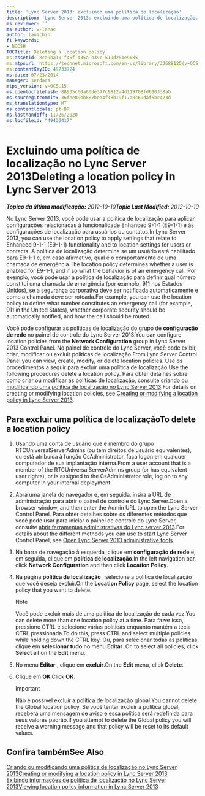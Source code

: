 ```yaml
---
title: 'Lync Server 2013: excluindo uma política de localização'
description: 'Lync Server 2013: excluindo uma política de localização.'
ms.reviewer: ''
ms.author: v-lanac
author: lanachin
f1.keywords:
- NOCSH
TOCTitle: Deleting a location policy
ms:assetid: 8ca9ba10-f45f-435a-b39c-519d251e9085
ms:mtpsurl: https://technet.microsoft.com/en-us/library/JJ688125(v=OCS.15)
ms:contentKeyID: 49733724
ms.date: 07/23/2014
manager: serdars
mtps_version: v=OCS.15
ms.openlocfilehash: 88935c00a60de377c9812a4d119708fd610338ab
ms.sourcegitcommit: 36fee89bb887bea4f18b19f17a8c69daf5bc423d
ms.translationtype: MT
ms.contentlocale: pt-BR
ms.lasthandoff: 11/26/2020
ms.locfileid: "49430417"
---
```

# <a name="deleting-a-location-policy-in-lync-server-2013"></a><span data-ttu-id="b2084-103">Excluindo uma política de localização no Lync Server 2013</span><span class="sxs-lookup"><span data-stu-id="b2084-103">Deleting a location policy in Lync Server 2013</span></span>

<div data-xmlns="http://www.w3.org/1999/xhtml">

<div class="topic" data-xmlns="http://www.w3.org/1999/xhtml" data-msxsl="urn:schemas-microsoft-com:xslt" data-cs="https://msdn.microsoft.com/">

<div data-asp="https://msdn2.microsoft.com/asp">



</div>

<div id="mainSection">

<div id="mainBody"><span data-ttu-id="b2084-104">

<span> </span></span><span class="sxs-lookup"><span data-stu-id="b2084-104">

<span> </span></span></span>

<span data-ttu-id="b2084-105">_**Tópico da última modificação:** 2012-10-10_</span><span class="sxs-lookup"><span data-stu-id="b2084-105">_**Topic Last Modified:** 2012-10-10_</span></span>

<span data-ttu-id="b2084-106">No Lync Server 2013, você pode usar a política de localização para aplicar configurações relacionadas à funcionalidade Enhanced 9-1-1 (E9-1-1) e às configurações de localização para usuários ou contatos.</span><span class="sxs-lookup"><span data-stu-id="b2084-106">In Lync Server 2013, you can use the location policy to apply settings that relate to Enhanced 9-1-1 (E9-1-1) functionality and to location settings for users or contacts.</span></span> <span data-ttu-id="b2084-107">A política de localização determina se um usuário está habilitado para E9-1-1 e, em caso afirmativo, qual é o comportamento de uma chamada de emergência.</span><span class="sxs-lookup"><span data-stu-id="b2084-107">The location policy determines whether a user is enabled for E9-1-1, and if so what the behavior is of an emergency call.</span></span> <span data-ttu-id="b2084-108">Por exemplo, você pode usar a política de localização para definir qual número constitui uma chamada de emergência (por exemplo, 911 nos Estados Unidos), se a segurança corporativa deve ser notificada automaticamente e como a chamada deve ser roteada.</span><span class="sxs-lookup"><span data-stu-id="b2084-108">For example, you can use the location policy to define what number constitutes an emergency call (for example, 911 in the United States), whether corporate security should be automatically notified, and how the call should be routed.</span></span>

<span data-ttu-id="b2084-109">Você pode configurar as políticas de localização do grupo de **configuração de rede** no painel de controle do Lync Server 2013.</span><span class="sxs-lookup"><span data-stu-id="b2084-109">You can configure location policies from the **Network Configuration** group in Lync Server 2013 Control Panel.</span></span> <span data-ttu-id="b2084-110">No painel de controle do Lync Server, você pode exibir, criar, modificar ou excluir políticas de localização.</span><span class="sxs-lookup"><span data-stu-id="b2084-110">From Lync Server Control Panel you can view, create, modify, or delete location policies.</span></span> <span data-ttu-id="b2084-111">Use os procedimentos a seguir para excluir uma política de localização.</span><span class="sxs-lookup"><span data-stu-id="b2084-111">Use the following procedures delete a location policy.</span></span> <span data-ttu-id="b2084-112">Para obter detalhes sobre como criar ou modificar as políticas de localização, consulte [criando ou modificando uma política de localização no Lync Server 2013](lync-server-2013-creating-or-modifying-a-location-policy.md).</span><span class="sxs-lookup"><span data-stu-id="b2084-112">For details on creating or modifying location policies, see [Creating or modifying a location policy in Lync Server 2013](lync-server-2013-creating-or-modifying-a-location-policy.md).</span></span>

<div>

## <a name="to-delete-a-location-policy"></a><span data-ttu-id="b2084-113">Para excluir uma política de localização</span><span class="sxs-lookup"><span data-stu-id="b2084-113">To delete a location policy</span></span>

1.  <span data-ttu-id="b2084-114">Usando uma conta de usuário que é membro do grupo RTCUniversalServerAdmins (ou tem direitos de usuário equivalentes), ou está atribuída à função CsAdministrator, faça logon em qualquer computador de sua implantação interna.</span><span class="sxs-lookup"><span data-stu-id="b2084-114">From a user account that is a member of the RTCUniversalServerAdmins group (or has equivalent user rights), or is assigned to the CsAdministrator role, log on to any computer in your internal deployment.</span></span>

2.  <span data-ttu-id="b2084-115">Abra uma janela do navegador e, em seguida, insira a URL de administração para abrir o painel de controle do Lync Server.</span><span class="sxs-lookup"><span data-stu-id="b2084-115">Open a browser window, and then enter the Admin URL to open the Lync Server Control Panel.</span></span> <span data-ttu-id="b2084-116">Para obter detalhes sobre os diferentes métodos que você pode usar para iniciar o painel de controle do Lync Server, consulte [abrir ferramentas administrativas do Lync server 2013](lync-server-2013-open-lync-server-administrative-tools.md).</span><span class="sxs-lookup"><span data-stu-id="b2084-116">For details about the different methods you can use to start Lync Server Control Panel, see [Open Lync Server 2013 administrative tools](lync-server-2013-open-lync-server-administrative-tools.md).</span></span>

3.  <span data-ttu-id="b2084-117">Na barra de navegação à esquerda, clique em **configuração de rede** e, em seguida, clique em **política de localização**.</span><span class="sxs-lookup"><span data-stu-id="b2084-117">In the left navigation bar, click **Network Configuration** and then click **Location Policy**.</span></span>

4.  <span data-ttu-id="b2084-118">Na página **política de localização** , selecione a política de localização que você deseja excluir.</span><span class="sxs-lookup"><span data-stu-id="b2084-118">On the **Location Policy** page, select the location policy that you want to delete.</span></span>
    
    <div>
    

    > [!NOTE]  
    > <span data-ttu-id="b2084-119">Você pode excluir mais de uma política de localização de cada vez.</span><span class="sxs-lookup"><span data-stu-id="b2084-119">You can delete more than one location policy at a time.</span></span> <span data-ttu-id="b2084-120">Para fazer isso, pressione CTRL e selecione várias políticas enquanto mantém a tecla CTRL pressionada.</span><span class="sxs-lookup"><span data-stu-id="b2084-120">To do this, press CTRL and select multiple policies while holding down the CTRL key.</span></span> <span data-ttu-id="b2084-121">Ou, para selecionar todas as políticas, clique em <STRONG>selecionar tudo</STRONG> no menu <STRONG>Editar</STRONG> .</span><span class="sxs-lookup"><span data-stu-id="b2084-121">Or, to select all policies, click <STRONG>Select all</STRONG> on the <STRONG>Edit</STRONG> menu.</span></span>

    
    </div>

5.  <span data-ttu-id="b2084-122">No menu **Editar** , clique em **excluir**.</span><span class="sxs-lookup"><span data-stu-id="b2084-122">On the **Edit** menu, click **Delete**.</span></span>

6.  <span data-ttu-id="b2084-123">Clique em **OK**.</span><span class="sxs-lookup"><span data-stu-id="b2084-123">Click **OK**.</span></span>
    
    <div>
    

    > [!IMPORTANT]  
    > <span data-ttu-id="b2084-124">Não é possível excluir a política de localização global.</span><span class="sxs-lookup"><span data-stu-id="b2084-124">You cannot delete the Global location policy.</span></span> <span data-ttu-id="b2084-125">Se você tentar excluir a política global, receberá uma mensagem de aviso e essa política será redefinida para seus valores padrão.</span><span class="sxs-lookup"><span data-stu-id="b2084-125">If you attempt to delete the Global policy you will receive a warning message and that policy will be reset to its default values.</span></span>

    
    </div>

</div>

<div>

## <a name="see-also"></a><span data-ttu-id="b2084-126">Confira também</span><span class="sxs-lookup"><span data-stu-id="b2084-126">See Also</span></span>


[<span data-ttu-id="b2084-127">Criando ou modificando uma política de localização no Lync Server 2013</span><span class="sxs-lookup"><span data-stu-id="b2084-127">Creating or modifying a location policy in Lync Server 2013</span></span>](lync-server-2013-creating-or-modifying-a-location-policy.md)  
[<span data-ttu-id="b2084-128">Exibindo informações de política de localização no Lync Server 2013</span><span class="sxs-lookup"><span data-stu-id="b2084-128">Viewing location policy information in Lync Server 2013</span></span>](lync-server-2013-viewing-location-policy-information.md)  
  

<span data-ttu-id="b2084-129"></div>

</div>

<span> </span>

</div>

</div>

</span><span class="sxs-lookup"><span data-stu-id="b2084-129"></div>

</div>

<span> </span>

</div>

</div>

</span></span></div>

